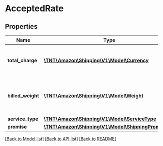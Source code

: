 # AcceptedRate

## Properties
Name | Type | Description | Notes
------------ | ------------- | ------------- | -------------
**total_charge** | [**\TNT\Amazon\Shipping\V1\Model\Currency**](Currency.md) | The total charge that will be billed for the rate. | [optional] 
**billed_weight** | [**\TNT\Amazon\Shipping\V1\Model\Weight**](Weight.md) | The weight that was used to calculate the totalCharge. | [optional] 
**service_type** | [**\TNT\Amazon\Shipping\V1\Model\ServiceType**](ServiceType.md) |  | [optional] 
**promise** | [**\TNT\Amazon\Shipping\V1\Model\ShippingPromiseSet**](ShippingPromiseSet.md) |  | [optional] 

[[Back to Model list]](../README.md#documentation-for-models) [[Back to API list]](../README.md#documentation-for-api-endpoints) [[Back to README]](../README.md)


